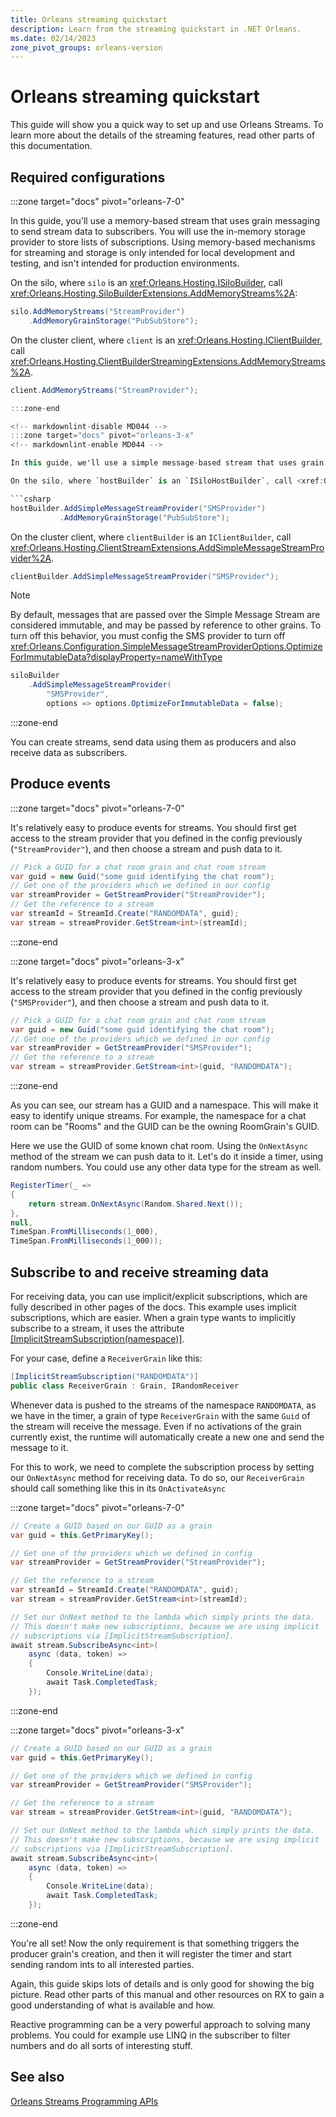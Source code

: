 ```yaml
---
title: Orleans streaming quickstart
description: Learn from the streaming quickstart in .NET Orleans.
ms.date: 02/14/2023
zone_pivot_groups: orleans-version
---
```


# Orleans streaming quickstart

This guide will show you a quick way to set up and use Orleans Streams. To learn more about the details of the streaming features, read other parts of this documentation.

## Required configurations

<!-- markdownlint-disable MD044 -->
:::zone target="docs" pivot="orleans-7-0"
<!-- markdownlint-enable MD044 -->

In this guide, you'll use a memory-based stream that uses grain messaging to send stream data to subscribers. You will use the in-memory storage provider to store lists of subscriptions. Using memory-based mechanisms for streaming and storage is only intended for local development and testing, and isn't intended for production environments.

On the silo, where `silo` is an <xref:Orleans.Hosting.ISiloBuilder>, call <xref:Orleans.Hosting.SiloBuilderExtensions.AddMemoryStreams%2A>:

```csharp
silo.AddMemoryStreams("StreamProvider")
    .AddMemoryGrainStorage("PubSubStore");
```

On the cluster client, where `client` is an <xref:Orleans.Hosting.IClientBuilder>, call <xref:Orleans.Hosting.ClientBuilderStreamingExtensions.AddMemoryStreams%2A>.

```csharp
client.AddMemoryStreams("StreamProvider");

:::zone-end

<!-- markdownlint-disable MD044 -->
:::zone target="docs" pivot="orleans-3-x"
<!-- markdownlint-enable MD044 -->

In this guide, we'll use a simple message-based stream that uses grain messaging to send stream data to subscribers. We will use the in-memory storage provider to store lists of subscriptions, so it is not a wise choice for real production applications.

On the silo, where `hostBuilder` is an `ISiloHostBuilder`, call <xref:Orleans.Hosting.StreamHostingExtensions.AddSimpleMessageStreamProvider%2A>:

```csharp
hostBuilder.AddSimpleMessageStreamProvider("SMSProvider")
           .AddMemoryGrainStorage("PubSubStore");
```

On the cluster client, where `clientBuilder` is an `IClientBuilder`, call <xref:Orleans.Hosting.ClientStreamExtensions.AddSimpleMessageStreamProvider%2A>.

```csharp
clientBuilder.AddSimpleMessageStreamProvider("SMSProvider");
```

> [!NOTE]
> By default, messages that are passed over the Simple Message Stream are considered immutable, and may be passed by reference to other grains.  To turn off this behavior, you must config the SMS provider to turn off <xref:Orleans.Configuration.SimpleMessageStreamProviderOptions.OptimizeForImmutableData?displayProperty=nameWithType>

```csharp
siloBuilder
    .AddSimpleMessageStreamProvider(
        "SMSProvider",
        options => options.OptimizeForImmutableData = false);
```

:::zone-end

You can create streams, send data using them as producers and also receive data as subscribers.

## Produce events

<!-- markdownlint-disable MD044 -->
:::zone target="docs" pivot="orleans-7-0"
<!-- markdownlint-enable MD044 -->

It's relatively easy to produce events for streams. You should first get access to the stream provider that you defined in the config previously (`"StreamProvider"`), and then choose a stream and push data to it.

```csharp
// Pick a GUID for a chat room grain and chat room stream
var guid = new Guid("some guid identifying the chat room");
// Get one of the providers which we defined in our config
var streamProvider = GetStreamProvider("StreamProvider");
// Get the reference to a stream
var streamId = StreamId.Create("RANDOMDATA", guid);
var stream = streamProvider.GetStream<int>(streamId);
```

:::zone-end

<!-- markdownlint-disable MD044 -->
:::zone target="docs" pivot="orleans-3-x"
<!-- markdownlint-enable MD044 -->

It's relatively easy to produce events for streams. You should first get access to the stream provider that you defined in the config previously (`"SMSProvider"`), and then choose a stream and push data to it.

```csharp
// Pick a GUID for a chat room grain and chat room stream
var guid = new Guid("some guid identifying the chat room");
// Get one of the providers which we defined in our config
var streamProvider = GetStreamProvider("SMSProvider");
// Get the reference to a stream
var stream = streamProvider.GetStream<int>(guid, "RANDOMDATA");
```

:::zone-end

As you can see, our stream has a GUID and a namespace. This will make it easy to identify unique streams. For example, the namespace for a chat room can be "Rooms" and the GUID can be the owning RoomGrain's GUID.

Here we use the GUID of some known chat room. Using the `OnNextAsync` method of the stream we can push data to it. Let's do it inside a timer, using random numbers. You could use any other data type for the stream as well.

```csharp
RegisterTimer(_ =>
{
    return stream.OnNextAsync(Random.Shared.Next());
},
null,
TimeSpan.FromMilliseconds(1_000),
TimeSpan.FromMilliseconds(1_000));
```

## Subscribe to and receive streaming data

For receiving data, you can use implicit/explicit subscriptions, which are fully described in other pages of the docs. This example uses implicit subscriptions, which are easier. When a grain type wants to implicitly subscribe to a stream, it uses the attribute [[ImplicitStreamSubscription(namespace)]](xref:Orleans.ImplicitStreamSubscriptionAttribute).

For your case, define a `ReceiverGrain` like this:

```csharp
[ImplicitStreamSubscription("RANDOMDATA")]
public class ReceiverGrain : Grain, IRandomReceiver
```

Whenever data is pushed to the streams of the namespace `RANDOMDATA`, as we have in the timer, a grain of type `ReceiverGrain` with the same `Guid` of the stream will receive the message. Even if no activations of the grain currently exist, the runtime will automatically create a new one and send the message to it.

For this to work, we need to complete the subscription process by setting our `OnNextAsync` method for receiving data. To do so, our `ReceiverGrain` should call something like this in its `OnActivateAsync`

<!-- markdownlint-disable MD044 -->
:::zone target="docs" pivot="orleans-7-0"
<!-- markdownlint-enable MD044 -->

```csharp
// Create a GUID based on our GUID as a grain
var guid = this.GetPrimaryKey();

// Get one of the providers which we defined in config
var streamProvider = GetStreamProvider("StreamProvider");

// Get the reference to a stream
var streamId = StreamId.Create("RANDOMDATA", guid);
var stream = streamProvider.GetStream<int>(streamId);

// Set our OnNext method to the lambda which simply prints the data.
// This doesn't make new subscriptions, because we are using implicit 
// subscriptions via [ImplicitStreamSubscription].
await stream.SubscribeAsync<int>(
    async (data, token) =>
    {
        Console.WriteLine(data);
        await Task.CompletedTask;
    });
```

:::zone-end

<!-- markdownlint-disable MD044 -->
:::zone target="docs" pivot="orleans-3-x"
<!-- markdownlint-enable MD044 -->

```csharp
// Create a GUID based on our GUID as a grain
var guid = this.GetPrimaryKey();

// Get one of the providers which we defined in config
var streamProvider = GetStreamProvider("SMSProvider");

// Get the reference to a stream
var stream = streamProvider.GetStream<int>(guid, "RANDOMDATA");

// Set our OnNext method to the lambda which simply prints the data.
// This doesn't make new subscriptions, because we are using implicit 
// subscriptions via [ImplicitStreamSubscription].
await stream.SubscribeAsync<int>(
    async (data, token) =>
    {
        Console.WriteLine(data);
        await Task.CompletedTask;
    });
```

:::zone-end

You're all set! Now the only requirement is that something triggers the producer grain's creation, and then it will register the timer and start sending random ints to all interested parties.

Again, this guide skips lots of details and is only good for showing the big picture. Read other parts of this manual and other resources on RX to gain a good understanding of what is available and how.

Reactive programming can be a very powerful approach to solving many problems. You could for example use LINQ in the subscriber to filter numbers and do all sorts of interesting stuff.

## See also

[Orleans Streams Programming APIs](streams-programming-apis.md)
